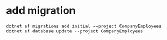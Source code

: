 ﻿# add migration
```bashpro shell script
dotnet ef migrations add initial --project CompanyEmployees
dotnet ef database update --project CompanyEmployees
```
